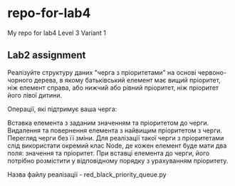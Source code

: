 # repo-for-lab4

My repo for lab4
Level 3 Variant 1



## Lab2 assignment

Реалізуйте структуру даних "черга з пріоритетами" на основі червоно-чорного дерева, в якому батьківський елемент має вищий пріоритет, ніж елемент справа, або нижчий або рівний пріоритет, ніж пріоритет його лівої дитини.

Операції, які підтримує ваша черга:

Вставка елемента з заданим значенням та пріоритетом до черги.
Видалення та повернення елемента з найвищим пріоритетом з черги.
Перегляд черги без її зміни.
Для реалізації такої черги з пріоритетами слід використати окремий клас Node, де кожен елемент буде мати два поля: значення та пріоритет. При вставці елемента до черги, його потрібно розмістити у відповідному порядку з урахуванням пріоритету.

Назва файлу реалізації - red_black_priority_queue.py
